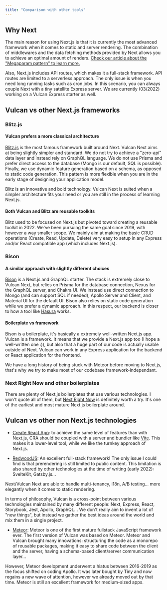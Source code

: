 ```yaml
---
title: "Comparison with other tools"
---
```


## Why Next

The main reason for using Next.js is that it is currently the most advanced framework when it comes to static and server rendering.
The combination of middlewares and the data fetching methods provided by Next allows you to achieve an optimal amount of renders. [Check our article about the "Megaparam pattern" to learn more.](https://blog.vulcanjs.org/render-anything-statically-with-next-js-and-the-megaparam-4039e66ffde)

Also, Next.js includes API routes, which makes it a full-stack framework. API routes are limited to a serverless approach. The only issue is when you need long running tasks such as cron jobs. In this scenario, you can always couple Next with a tiny satellite Express server. We are currently (03/2022) working on a Vulcan Express starter as well.

##  Vulcan vs other Next.js frameworks

### Blitz.js

#### Vulcan prefers a more classical architecture

[Blitz.js](https://blitzjs.com/) is the most famous framework built around Next. Vulcan Next aims at being slightly simpler and standard. We do not try to achieve a "zero-api" data layer and instead rely on GraphQL language. We do not use Prisma and prefer direct access to the database (Mongo is our default, SQL is possible). Finally, we use dynamic feature generation based on a schema, as opposed to static code generation. This pattern is more flexible when you are in the early stage of designing your application model.

Blitz is an innovative and bold technology. Vulcan Next is suited when a simpler architecture fits your need or you are still in the process of learning Next.js.

#### Both Vulcan and Blitz are reusable toolkits

Blitz used to be focused on Next.js but pivoted toward creating a reusable toolkit in 2022. We've been pursuing the same goal since 2019, with however a way smaller scope. We mainly aim at making the basic CRUD operations (Create, Read, Update, Delete) very easy to setup in any Express and/or React compatible app (which includes Next.js).

### Bison

#### A similar approach with slightly different choices

[Bison](https://github.com/echobind/bisonapp) is a Next.js and GraphQL starter. The stack is extremely close to Vulcan Next, but relies on Prisma for the database connection, Nexus for the GraphQL server, and Chakra UI. We instead use direct connection to Mongo (and can support SQL if needed), Apollo Server and Client, and Material UI for the default UI.
Bison also relies on static code generation while we prefer a dynamic approach. In this respect, our backend is closer to how a tool like [Hasura](https://hasura.io/) works.

#### Boilerplate vs framework

Bison is a boilerplate, it's basically a extremely well-written Next.js app. 
Vulcan is a framework. It means that we provide a Next.js app too (I hope a well-written one :)), but also that a huge part of our code is actually usable outside of Next. Vulcan can work in any Express application for the backend or React application for the frontend.

We have a long history of being stuck with Meteor before moving to Next.js, that's why we try to make most of our codebase framework-independant.
  
### Next Right Now and other boilerplates

There are plenty of Next.js boilerplates that use various technologies. I won't quote all of them, but [Next Right Now](https://github.com/UnlyEd/next-right-now) is definitely worth a try. It's one of the earliest and most mature Next.js boilerplate around.

## Vulcan vs other non Next.js technologies

- [Create React App](https://create-react-app.dev/): to achieve the same level of features than with Next.js, CRA should be coupled with a server and bundler like [Vite](https://vitejs.dev/). This makes it a lower-level tool, while we like the turnkey approach of Next.js.
  
- [RedwoodJS](https://redwoodjs.com/): An excellent full-stack framework! 
The only issue I could find is that prerendering is still limited to public content. 
This limitation is also shared by other technologies at the time of writing (early 2022): SvelteKit, Gatsby.js...

Next/Vulcan Next are able to handle multi-tenancy, i18n, A/B testing... more elegantly when it comes to static rendering.

In terms of philosophy, Vulcan is a cross-point between various technologies maintained by many different people: Next, Express, React, Storybook, Jest, Apollo, GraphQL... We don't really aim to invent a lot of "new things", but instead we gather the best ideas around the world and mix them in a single project.

- [Meteor](https://www.meteor.com/developers/): Meteor is one of the first mature fullstack JavaScript framework ever. 
The first version of Vulcan was based on Meteor. Meteor and Vulcan brought many innovations: structuring the code as a monorepo of reusable packages, making it easy to share code between the client and the server, having a schema-based client/server communication layer...

However, Meteor development underwent a hiatus between 2016-2019 as the focus shifted on coding Apollo.
It was later bought by Tiny and now regains a new wave of attention, however we already moved out by that time. Meteor is still an excellent framework for medium-sized apps.